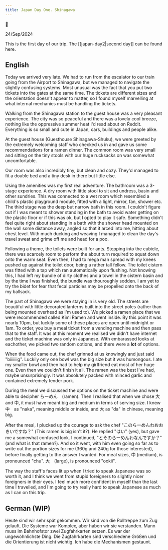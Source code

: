 ```yaml
---
title: Japan Day One. Shinagawa
---
```


🌱

24/Sep/2024

This is the first day of our trip. The [[japan-day2|second day]] can be found here.

## English
Today we arrived very late. We had to run from the escalator to our train going from the Airport to Shinagawa, but we managed to navigate the slightly confusing systems. Most unusual was the fact that you put two tickets into the gates at the same time. The tickets are different sizes and the orientation doesn't appear to matter, so I found myself marvelling at what internal mechanics must be handling the tickets.

Walking from the Shinagawa station to the guest house was a very pleasant experience. The city was so peaceful and there was a lovely cool breeze, nothing like the oppressive summer heat I'd read about on Reddit. Everything is so small and cute in Japan, cars, buildings and people alike.

At the guest house (Guesthouse Shinagawa-Shuku), we were greeted by the extremely welcoming staff who checked us in and gave us some recommendations for a ramen dinner. The common room was very small and sitting on the tiny stools with our huge rucksacks on was somewhat uncomfortable. 

Our room was also incredibly tiny, but clean and cozy. They'd managed to fit a double bed and a tiny desk in there but little else.

Using the amenities was my first real adventure. The bathroom was a 3-stage experience. A dry room with little stool to sit and undress, basin and other sundries. This was connected to a wet room which resembled a child's plastic playground module, fitted with a light, mirror, fan, shower etc. The third stage was the deep but narrow bath in this room. I couldn't figure out if I was meant to shower standing in the bath to avoid water getting on the plastic floor or if this was ok, but I opted to play it safe. Something didn't feel quite right about standing in a bath with the shower head mounted on the wall some distance away, angled so that it arced into me, hitting about chest level. With much ducking and weaving I managed to clean the day's travel sweat and grime off me and head for a poo.

Following a theme, the toilets were built for ants. Stepping into the cubicle, there was scarcely room to perform the about turn required to squat down onto the warm seat. Even then, I had to mega man spread with my knees pushed up against the toilet door, being a rather tall fellow. The toilet cistern was fitted with a tap which ran automatically upon flushing. Not knowing this, I had left my bundle of dirty clothes and a towel in the cistern basin and by the time I was finished, the bundle was thouroughly sodden. I am yet to try the bidet for fear that fecal particles may be propelled onto the back of my ballsack.

The part of Shinagawa we were staying in is very old. The streets are beautiful with little decorated lanterns built into the street poles (rather than being mounted overhead as I'm used to). We picked a ramen place that we were recommended called Kimi Ramen and went inside. By this point it was nearly 10pm, but luckily some of these places are open until midnight or 1am. To order, you buy a meal ticket from a vending machine and then pass that to the staff. It was at this moment we realised we didn't have internet and the ticket machine was only in Japanese. With embarassed looks at eachother, we picked two random options, and there were a **lot** of options.

When the food came out, the chef grinned at us knowingly and just said "biiiiiiig". Luckily only one bowl was the big size but it was humongous. I ate my smaller bowl and then had to help my girlfriend eat most of her huge one. Even then we couldn't finish it all. The ramen was the best I've had, maybe unsurprisingly. It was absolutely packed with minced garlic and contained extremely tender pork.

During the meal we discussed the options on the ticket machine and were able to decipher らーめん　(ramen). Then I realised that when we chose 大 and 中, it must have meant big and medium in terms of serving size. I knew 中　as "naka", meaning middle or inside, and 大 as "da" in chinese, meaning big. 

After the meal, I plucked up the courage to ask the chef "このらーめんわおおきいですね？" (This ramen is big isn't it?). He replied "はい" (yes), but gave me a somewhat confused look. I continued, "とそのらーめんわなんですか？" (and what is that ramen?). And so it went, with him even going so far as to write out the portion sizes for me (360g and 240g for those interested), before finally getting to the answer I wanted. For meal sizes, 中 (medium), is pronounced "chu". 大　(large), is pronounced "ookii".

The way the staff's faces lit up when I tried to speak Japanese was so worth it, and I think we went from stupid foreigners to slightly nicer foreigners in their eyes. I feel much more confident in myself than the last time I travelled, and I'm going to try really hard to speak Japanese as much as I can on this trip.

## German (WIP)
Heute sind wir sehr spät gekommen. Wir sind von die Rolltreppe zum Zug gelauft. Die Systeme war Komplex, aber haben wir sie verstanden. Mann muss im Bahnhofstor zwei Zugfahrkarten setzen. Es war der ungewöhnlichste Ding. Die Zugfahrkarten sind verschiedene Größen und die Orientierung ist nicht wichtig. Ich habe die Mechanismen gestaunt. 